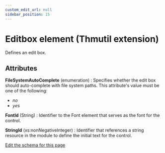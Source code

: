 ```yaml
---
custom_edit_url: null
sidebar_position: 15
---
```

# Editbox element (Thmutil extension)
Defines an edit box.

## Attributes
**FileSystemAutoComplete** (enumeration)
  : Specifies whether the edit box should auto-complete with file system paths. This attribute's value must be one of the following:
- *no*
- *yes*

**FontId** (String)
  : Identifier to the Font element that serves as the font for the control.

**StringId** (xs:nonNegativeInteger)
  : Identifier that references a string resource in the module to define the initial text for the control.


[Edit the schema for this page](https://github.com/wixtoolset/web/blob/master/src/xsd4/thmutil.xsd)